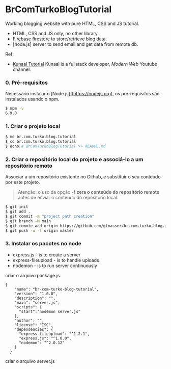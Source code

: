 # BrComTurkoBlogTutorial

Working blogging website with pure HTML, CSS and JS tutorial.
* HTML, CSS and JS only, no other library. 
* [Firebase firestore]() to store/retrieve blog data.
* [node.js] server to send email and get data from remote db.

Ref:
* [Kunaal Tutorial](https://dev.to/kunaal438/fullstack-how-to-create-a-working-blogging-website-with-pure-html-css-and-js-in-2021-9di) Kunaal is a fullstack developer, *Modern Web* Youtube channel. 

### 0. Pré-requisitos

Necessário instalar o [Node.js]](https://nodejs.org), os pré-requisitos são instalados usando o npm.

```sh
$ npm -v
6.9.0
```

### 1. Criar o projeto local

```sh
$ md br.com.turko.blog.tutorial
$ cd br.com.turko.blog.tutorial
$ echo # BrComTurkoBlogTutorial >> README.md
```

### 2. Criar o repositório local do projeto e associá-lo a um repositório remoto

Associar a um repositório existente no Github, e substituir o seu conteúdo por este projeto.
> Atenção: o uso da opção -f **zera o conteúdo do repositório remoto** antes de enviar o conteúdo do repositório local.

```sh
$ git init
$ git add .
$ git commit -m "project path creation"
$ git branch -M main
$ git remote add origin https://github.com/gtnasser/br.com.turko.blog.tutorial.git
$ git push -u -f origin master
```

### 3. Instalar os pacotes no node

* express.js - is to create a server
* express-fileupload - is to handle uploads
* nodemon - is to run server continuously

criar o arquivo package.js
```
{
    "name": "br-com-turko-blog-tutorial",
    "version": "1.0.0",
    "description": "",
    "main": "server.js",
    "scripts": {
      "start":"nodemon server.js"
    },
    "author": "",
    "license": "ISC",
    "dependencies": {
      "express-fileupload": "^1.2.1",
      "express.js": "^1.0.0",
      "nodemon": "^2.0.12"
    }
  }
```

criar o arquivo server.js
```
```
